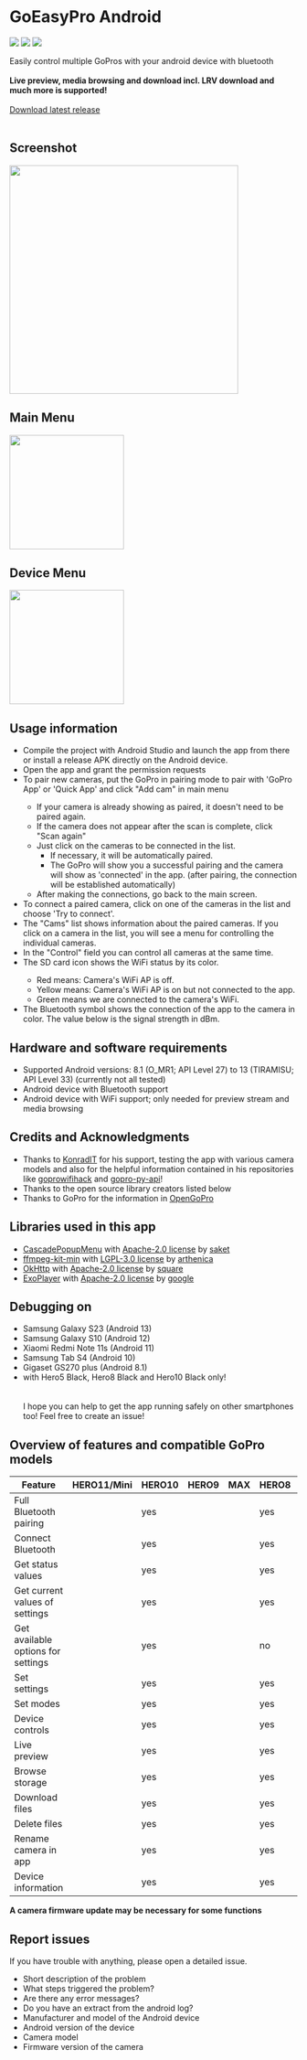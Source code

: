 # GoEasyPro Android
<img src="https://img.shields.io/github/v/release/sepp89117/GoEasyPro_Android?style=flat-square"/> <img src="https://img.shields.io/github/downloads/sepp89117/GoEasyPro_Android/total?style=flat-square"/> <img src="https://img.shields.io/github/license/sepp89117/GoEasyPro_Android?style=flat-square"/> 

Easily control multiple GoPros with your android device with bluetooth<br>
<br>
<b>Live preview, media browsing and download incl. LRV download and much more is supported!</b><br><br>
[Download latest release](https://github.com/sepp89117/GoEasyPro_Android/releases/latest)<br><br>
## Screenshot
<img src="https://github.com/sepp89117/GoEasyPro_Android/blob/master/main_v1.5.4.jpg?raw=true" width="400px"><br>
## Main Menu
<img src="https://github.com/sepp89117/GoEasyPro_Android/blob/master/menu_v1.5.4.jpg?raw=true" width="200px"><br>
## Device Menu
<img src="https://github.com/sepp89117/GoEasyPro_Android/blob/master/dev_menu_v1.5.4.jpg?raw=true" width="200px"><br>

## Usage information
<ul>
  <li>Compile the project with Android Studio and launch the app from there or install a release APK directly on the Android device.</li>
  <li>Open the app and grant the permission requests</li>
  <li>To pair new cameras, put the GoPro in pairing mode to pair with 'GoPro App' or 'Quick App' and click "Add cam" in main menu</li>
  <ul>
    <li>If your camera is already showing as paired, it doesn't need to be paired again.</li>
    <li>If the camera does not appear after the scan is complete, click "Scan again"</li>
    <li>Just click on the cameras to be connected in the list. 
    <ul>
      <li>If necessary, it will be automatically paired.</li>
      <li>The GoPro will show you a successful pairing and the camera will show as 'connected' in the app. (after pairing, the connection will be established automatically)</li>
    </ul>
    <li>After making the connections, go back to the main screen.</li>
  </ul>
  <li>To connect a paired camera, click on one of the cameras in the list and choose 'Try to connect'.</li>
  <li>The "Cams" list shows information about the paired cameras. If you click on a camera in the list, you will see a menu for controlling the individual cameras.</li>
  <li>In the "Control" field you can control all cameras at the same time.</li>
  
  <li>The SD card icon shows the WiFi status by its color.</li>
    <ul>
      <li>Red means: Camera's WiFi AP is off.</li>
      <li>Yellow means: Camera's WiFi AP is on but not connected to the app.</li>
      <li>Green means we are connected to the camera's WiFi.</li>
    </ul>
    <li>The Bluetooth symbol shows the connection of the app to the camera in color. The value below is the signal strength in dBm.</li>
</ul>

## Hardware and software requirements
- Supported Android versions: 8.1 (O_MR1; API Level 27) to 13 (TIRAMISU; API Level 33) (currently not all tested)
- Android device with Bluetooth support
- Android device with WiFi support; only needed for preview stream and media browsing

## Credits and Acknowledgments
- Thanks to [KonradIT](https://github.com/KonradIT) for his support, testing the app with various camera models and also for the helpful information contained in his repositories like [goprowifihack](https://github.com/KonradIT/goprowifihack) and [gopro-py-api](https://github.com/KonradIT/gopro-py-api)!
- Thanks to the open source library creators listed below
- Thanks to GoPro for the information in [OpenGoPro](https://gopro.github.io/OpenGoPro)

## Libraries used in this app
- [CascadePopupMenu](https://github.com/saket/cascade) with [Apache-2.0 license](https://github.com/saket/cascade/blob/trunk/LICENSE.txt) by [saket](https://github.com/saket)
- [ffmpeg-kit-min](https://github.com/arthenica/ffmpeg-kit) with [LGPL-3.0 license](https://github.com/arthenica/ffmpeg-kit/blob/main/LICENSE) by [arthenica](https://github.com/arthenica)
- [OkHttp](https://github.com/square/okhttp) with [Apache-2.0 license](https://github.com/square/okhttp/blob/master/LICENSE.txt) by [square](https://github.com/square)
- [ExoPlayer](https://github.com/google/ExoPlayer) with [Apache-2.0 license](https://github.com/google/ExoPlayer/blob/release-v2/LICENSE) by [google](https://github.com/google)

## Debugging on
- Samsung Galaxy S23 (Android 13)
- Samsung Galaxy S10 (Android 12)
- Xiaomi Redmi Note 11s (Android 11)
- Samsung Tab S4 (Android 10)
- Gigaset GS270 plus (Android 8.1)
- with Hero5 Black, Hero8 Black and Hero10 Black only!<br>
<br><br>
I hope you can help to get the app running safely on other smartphones too!
Feel free to create an issue!

## Overview of features and compatible GoPro models
| Feature                                   | HERO11/Mini | HERO10 | HERO9 | MAX | HERO8 | HERO7 | HERO6 | HERO5 |
|-------------------------------------------|-------------|--------|-------|-----|-------|-------|-------|-------|
| Full Bluetooth pairing                    |             | yes    |       |     | yes   |       |       | yes   |
| Connect Bluetooth                         |             | yes    |       |     | yes   |       |       | yes   |
| Get status values                         |             | yes    |       |     | yes   |       |       | yes   |
| Get current values of settings            |             | yes    |       |     | yes   |       |       | yes   |
| Get available options for settings        |             | yes    |       |     | no    |       |       | yes   |
| Set settings                              |             | yes    |       |     | yes   |       |       | yes   |
| Set modes                                 |             | yes    |       |     | yes   |       |       | yes   |
| Device controls                           |             | yes    |       |     | yes   |       |       | yes   |
| Live preview                              |             | yes    |       |     | yes   |       |       | yes   |
| Browse storage                            |             | yes    |       |     | yes   |       |       | yes   |
| Download files                            |             | yes    |       |     | yes   |       |       | yes   |
| Delete files                              |             | yes    |       |     | yes   |       |       | yes   |
| Rename camera in app                      |             | yes    |       |     | yes   |       |       | yes   |
| Device information                        |             | yes    |       |     | yes   |       |       | yes   |

<b>A camera firmware update may be necessary for some functions</b>

## Report issues
If you have trouble with anything, please open a detailed issue.
- Short description of the problem
- What steps triggered the problem?
- Are there any error messages?
- Do you have an extract from the android log?
- Manufacturer and model of the Android device
- Android version of the device
- Camera model
- Firmware version of the camera
